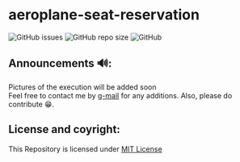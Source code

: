 # aeroplane-seat-reservation

![GitHub issues](https://img.shields.io/github/issues/voyager2005/aeroplane-seat-reservation?logo=Github&style=plastic)
![GitHub repo size](https://img.shields.io/github/repo-size/voyager2005/aeroplane-seat-reservation?logo=Github&style=plastic)
![GitHub](https://img.shields.io/github/license/voyager2005/aeroplane-seat-reservation?color=brightgreen&style=plastic)

## Announcements 🔊:
Pictures of the execution will be added soon 
<br /> Feel free to contact me by [g-mail] for any additions. Also, please do contribute 😁.

[g-mail]: mailto:voyager2005.github@gmail.com

## License and coyright:
This Repository is licensed under [MIT License](LICENSE)
